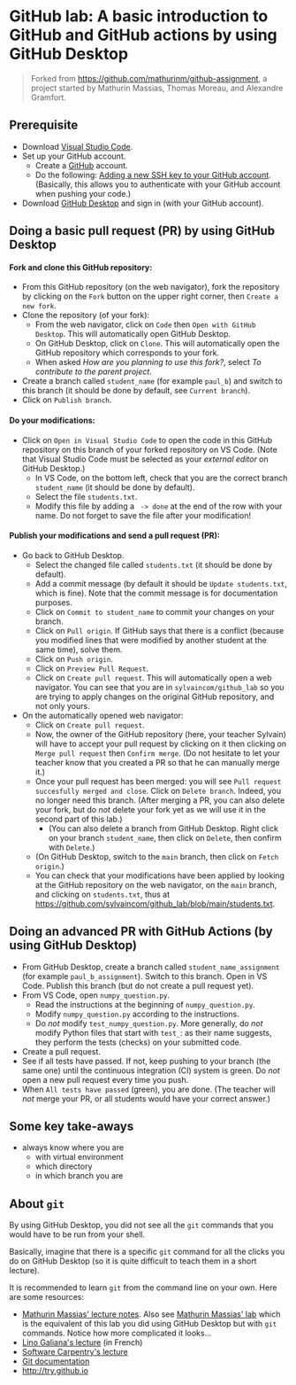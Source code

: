 # GitHub lab: A basic introduction to GitHub and GitHub actions by using GitHub Desktop

> Forked from https://github.com/mathurinm/github-assignment, a project started by Mathurin Massias, Thomas Moreau, and Alexandre Gramfort.

## Prerequisite

- Download [Visual Studio Code](https://code.visualstudio.com/download).
- Set up your GitHub account.
  - Create a [GitHub](https://github.com/login) account.
  - Do the following: [Adding a new SSH key to your GitHub account](https://docs.github.com/en/authentication/connecting-to-github-with-ssh/adding-a-new-ssh-key-to-your-github-account). (Basically, this allows you to authenticate with your GitHub account when pushing your code.)
- Download [GitHub Desktop](https://desktop.github.com/download/) and sign in (with your GitHub account).

## Doing a basic pull request (PR) by using GitHub Desktop

#### Fork and clone this GitHub repository:
- From this GitHub repository (on the web navigator), fork the repository by clicking on the `Fork` button on the upper right corner, then `Create a new fork`.
- Clone the repository (of your fork):
  - From the web navigator, click on `Code` then `Open with GitHub Desktop`. This will automatically open GitHub Desktop.
  - On GitHub Desktop, click on `Clone`. This will automatically open the GitHub repository which corresponds to your fork.
  - When asked _How are you planning to use this fork?_, select _To contribute to the parent project_.
- Create a branch called `student_name` (for example `paul_b`) and switch to this branch (it should be done by default, see `Current branch`).
- Click on `Publish branch`.

#### Do your modifications:
- Click on `Open in Visual Studio Code` to open the code in this GitHub repository on this branch of your forked repository on VS Code. (Note that Visual Studio Code must be selected as your *external editor* on GitHub Desktop.)
  - In VS Code, on the bottom left, check that you are the correct branch `student_name` (it should be done by default).
  - Select the file `students.txt`.
  - Modify this file by adding a ` -> done` at the end of the row with your name. Do not forget to save the file after your modification!

#### Publish your modifications and send a pull request (PR):
- Go back to GitHub Desktop.
  - Select the changed file called `students.txt` (it should be done by default).
  - Add a commit message (by default it should be `Update students.txt`, which is fine). Note that the commit message is for documentation purposes.
  - Click on `Commit to student_name` to commit your changes on your branch.
  - Click on `Pull origin`. If GitHub says that there is a conflict (because you modified lines that were modified by another student at the same time), solve them.
  - Click on `Push origin`.
  - Click on `Preview Pull Request`.
  - Click on `Create pull request`. This will automatically open a web navigator. You can see that you are in `sylvaincom/github_lab` so you are trying to apply changes on the original GitHub repository, and not only yours.
- On the automatically opened web navigator:
  - Click on `Create pull request`.
  - Now, the owner of the GitHub repository (here, your teacher Sylvain) will have to accept your pull request by clicking on it then clicking on `Merge pull request` then `Confirm merge`. (Do not hesitate to let your teacher know that you created a PR so that he can manually merge it.)
  - Once your pull request has been merged: you will see `Pull request succesfully merged and close`. Click on `Delete branch`. Indeed, you no longer need this branch. (After merging a PR, you can also delete your fork, but do *not* delete your fork yet as we will use it in the second part of this lab.)
    - (You can also delete a branch from GitHub Desktop. Right click on your branch `student_name`, then click on `Delete`, then confirm with `Delete`.)
  - (On GitHub Desktop, switch to the `main` branch, then click on `Fetch origin`.)
  - You can check that your modifications have been applied by looking at the GitHub repository on the web navigator, on the `main` branch, and clicking on `students.txt`, thus at https://github.com/sylvaincom/github_lab/blob/main/students.txt.

## Doing an advanced PR with GitHub Actions (by using GitHub Desktop)

- From GitHub Desktop, create a branch called `student_name_assignment` (for example `paul_b_assignment`). Switch to this branch. Open in VS Code. Publish this branch (but do not create a pull request yet).
- From VS Code, open `numpy_question.py`.
  - Read the instructions at the beginning of `numpy_question.py`.
  - Modify `numpy_question.py` according to the instructions.
  - Do *not* modify `test_numpy_question.py`. More generally, do *not* modify Python files that start with `test_`: as their name suggests, they perform the tests (checks) on your submitted code.
- Create a pull request.
- See if all tests have passed. If not, keep pushing to your branch (the same one) until the continuous integration (CI) system is green. Do *not* open a new pull request every time you push.
- When `All tests have passed` (green), you are done. (The teacher will *not* merge your PR, or all students would have your correct answer.)

## Some key take-aways

- always know where you are
  - with virtual environment
  - which directory
  - in which branch you are

## About `git`

By using GitHub Desktop, you did not see all the `git` commands that you would have to be run from your shell.

Basically, imagine that there is a specific `git` command for all the clicks you do on GitHub Desktop (so it is quite difficult to teach them in a short lecture).

It is recommended to learn `git` from the command line on your own. Here are some resources:
- [Mathurin Massias' lecture notes](https://github.com/mathurinm/github-assignment?tab=readme-ov-file#general-information). Also see [Mathurin Massias' lab](https://github.com/mathurinm/github-assignment?tab=readme-ov-file#i-the-assignment) which is the equivalent of this lab you did using GitHub Desktop but with `git` commands. Notice how more complicated it looks...
- [Lino Galiana's lecture](https://pythonds.linogaliana.fr/content/git/) (in French)
- [Software Carpentry's lecture](https://swcarpentry.github.io/git-novice/)
- [Git documentation](documentation)
- http://try.github.io